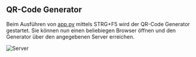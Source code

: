 ## QR-Code Generator

Beim Ausführen von [app.py](https://github.com/denisepostl/pacman/blob/main/QR_Code_Generator/app.py) mittels STRG+F5 wird der QR-Code Generator gestartet. Sie können nun
einen beliebiegen Browser öffnen und den Generator über den angegebenen Server erreichen. 


![Server](https://github.com/denisepostl/pacman/blob/main/img/server.png)
